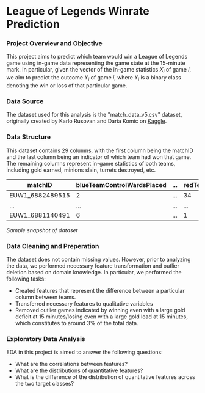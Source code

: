 # League of Legends Winrate Prediction

### Project Overview and Objective
This project aims to predict which team would win a League of Legends game using in-game data representing the game state at the 15-minute mark. In particular, given the vector of the in-game statistics $X_i$ of game $i$, we aim to predict the outcome $Y_i$ of game $i$, where $Y_i$ is a binary class denoting the win or loss of that particular game.

### Data Source
The dataset used for this analysis is the "match_data_v5.csv" dataset, originally created by Karlo Rusovan and Daria Komic on [Kaggle](https://www.kaggle.com/datasets/karlorusovan/league-of-legends-soloq-matches-at-10-minutes-2024/data).

### Data Structure
This dataset contains 29 columns, with the first column being the matchID and the last column being an indicator of which team had won that game. The remaining columns represent in-game statistics of both teams, including gold earned, minions slain, turrets destroyed, etc.

|matchID|blueTeamControlWardsPlaced|...|redTeamControlWardsPlaced|...|blueWin|
|-------|--------------------------|---|-------------------------|---|-------|
|EUW1_6882489515|2|...|34|...|1|
|...|...|...|...|...|
|EUW1_6881140491|6|...|1|...|1|

_Sample snapshot of dataset_

### Data Cleaning and Preperation
The dataset does not contain missing values. However, prior to analyzing the data, we performed necessary feature transformation and outlier deletion based on domain knowledge. In particular, we performed the following tasks:

- Created features that represent the difference between a particular column between teams.
- Transferred necessary features to qualitative variables
- Removed outlier games indicated by winning even with a large gold deficit at 15 minutes/losing even with a large gold lead at 15 minutes, which constitutes to around 3% of the total data.

### Exploratory Data Analysis
EDA in this project is aimed to answer the following questions:

- What are the correlations between features?
- What are the distributions of quantitative features?
- What is the difference of the distribution of quantitative features across the two target classes? 
